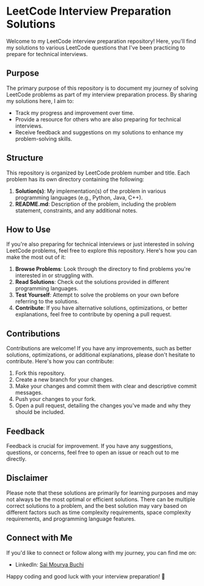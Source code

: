 # LeetCode Interview Preparation Solutions

Welcome to my LeetCode interview preparation repository! Here, you'll find my solutions to various LeetCode questions that I've been practicing to prepare for technical interviews.

## Purpose
The primary purpose of this repository is to document my journey of solving LeetCode problems as part of my interview preparation process. By sharing my solutions here, I aim to:

- Track my progress and improvement over time.
- Provide a resource for others who are also preparing for technical interviews.
- Receive feedback and suggestions on my solutions to enhance my problem-solving skills.

## Structure
This repository is organized by LeetCode problem number and title. Each problem has its own directory containing the following:

1. **Solution(s)**: My implementation(s) of the problem in various programming languages (e.g., Python, Java, C++).
2. **README.md**: Description of the problem, including the problem statement, constraints, and any additional notes.

## How to Use
If you're also preparing for technical interviews or just interested in solving LeetCode problems, feel free to explore this repository. Here's how you can make the most out of it:

1. **Browse Problems**: Look through the directory to find problems you're interested in or struggling with.
2. **Read Solutions**: Check out the solutions provided in different programming languages.
3. **Test Yourself**: Attempt to solve the problems on your own before referring to the solutions.
4. **Contribute**: If you have alternative solutions, optimizations, or better explanations, feel free to contribute by opening a pull request.

## Contributions
Contributions are welcome! If you have any improvements, such as better solutions, optimizations, or additional explanations, please don't hesitate to contribute. Here's how you can contribute:

1. Fork this repository.
2. Create a new branch for your changes.
3. Make your changes and commit them with clear and descriptive commit messages.
4. Push your changes to your fork.
5. Open a pull request, detailing the changes you've made and why they should be included.

## Feedback
Feedback is crucial for improvement. If you have any suggestions, questions, or concerns, feel free to open an issue or reach out to me directly.

## Disclaimer
Please note that these solutions are primarily for learning purposes and may not always be the most optimal or efficient solutions. There can be multiple correct solutions to a problem, and the best solution may vary based on different factors such as time complexity requirements, space complexity requirements, and programming language features.

## Connect with Me
If you'd like to connect or follow along with my journey, you can find me on:
- LinkedIn: [Sai Mourya Buchi](https://www.linkedin.com/in/sai-mourya-buchi)

Happy coding and good luck with your interview preparation! 🚀
